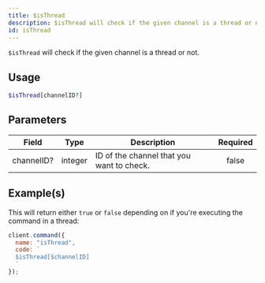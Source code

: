 ```yaml
---
title: $isThread
description: $isThread will check if the given channel is a thread or not.
id: isThread
---
```


`$isThread` will check if the given channel is a thread or not.

## Usage

```php
$isThread[channelID?]
```

## Parameters

| Field      | Type    | Description                               | Required |
| ---------- | ------- | ----------------------------------------- | :------: |
| channelID? | integer | ID of the channel that you want to check. |  false   |

## Example(s)

This will return either `true` or `false` depending on if you're executing the command in a thread:

```javascript
client.command({
  name: "isThread",
  code: `
  $isThread[$channelID]
  `
});
```
